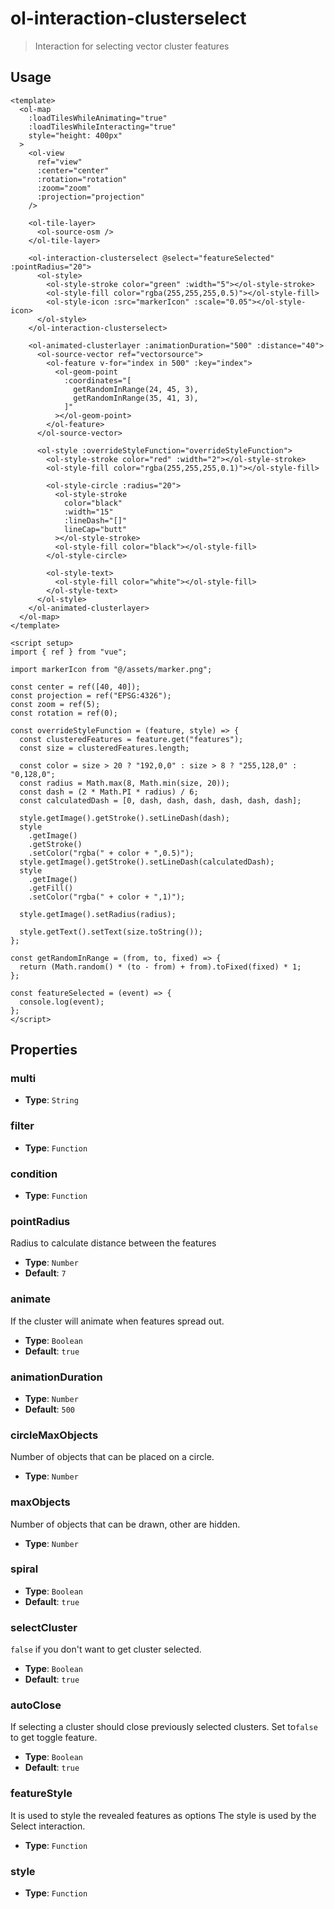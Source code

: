 # ol-interaction-clusterselect

> Interaction for selecting vector cluster features

<script setup>
import AnimatedClusterDemo from "@demos/AnimatedClusterDemo.vue"
</script>

<ClientOnly>
<AnimatedClusterDemo />
</ClientOnly>

## Usage

```vue
<template>
  <ol-map
    :loadTilesWhileAnimating="true"
    :loadTilesWhileInteracting="true"
    style="height: 400px"
  >
    <ol-view
      ref="view"
      :center="center"
      :rotation="rotation"
      :zoom="zoom"
      :projection="projection"
    />

    <ol-tile-layer>
      <ol-source-osm />
    </ol-tile-layer>

    <ol-interaction-clusterselect @select="featureSelected" :pointRadius="20">
      <ol-style>
        <ol-style-stroke color="green" :width="5"></ol-style-stroke>
        <ol-style-fill color="rgba(255,255,255,0.5)"></ol-style-fill>
        <ol-style-icon :src="markerIcon" :scale="0.05"></ol-style-icon>
      </ol-style>
    </ol-interaction-clusterselect>

    <ol-animated-clusterlayer :animationDuration="500" :distance="40">
      <ol-source-vector ref="vectorsource">
        <ol-feature v-for="index in 500" :key="index">
          <ol-geom-point
            :coordinates="[
              getRandomInRange(24, 45, 3),
              getRandomInRange(35, 41, 3),
            ]"
          ></ol-geom-point>
        </ol-feature>
      </ol-source-vector>

      <ol-style :overrideStyleFunction="overrideStyleFunction">
        <ol-style-stroke color="red" :width="2"></ol-style-stroke>
        <ol-style-fill color="rgba(255,255,255,0.1)"></ol-style-fill>

        <ol-style-circle :radius="20">
          <ol-style-stroke
            color="black"
            :width="15"
            :lineDash="[]"
            lineCap="butt"
          ></ol-style-stroke>
          <ol-style-fill color="black"></ol-style-fill>
        </ol-style-circle>

        <ol-style-text>
          <ol-style-fill color="white"></ol-style-fill>
        </ol-style-text>
      </ol-style>
    </ol-animated-clusterlayer>
  </ol-map>
</template>

<script setup>
import { ref } from "vue";

import markerIcon from "@/assets/marker.png";

const center = ref([40, 40]);
const projection = ref("EPSG:4326");
const zoom = ref(5);
const rotation = ref(0);

const overrideStyleFunction = (feature, style) => {
  const clusteredFeatures = feature.get("features");
  const size = clusteredFeatures.length;

  const color = size > 20 ? "192,0,0" : size > 8 ? "255,128,0" : "0,128,0";
  const radius = Math.max(8, Math.min(size, 20));
  const dash = (2 * Math.PI * radius) / 6;
  const calculatedDash = [0, dash, dash, dash, dash, dash, dash];

  style.getImage().getStroke().setLineDash(dash);
  style
    .getImage()
    .getStroke()
    .setColor("rgba(" + color + ",0.5)");
  style.getImage().getStroke().setLineDash(calculatedDash);
  style
    .getImage()
    .getFill()
    .setColor("rgba(" + color + ",1)");

  style.getImage().setRadius(radius);

  style.getText().setText(size.toString());
};

const getRandomInRange = (from, to, fixed) => {
  return (Math.random() * (to - from) + from).toFixed(fixed) * 1;
};

const featureSelected = (event) => {
  console.log(event);
};
</script>
```

## Properties

### multi

- **Type**: `String`

### filter

- **Type**: `Function`

### condition

- **Type**: `Function`

### pointRadius

Radius to calculate distance between the features

- **Type**: `Number`
- **Default**: `7`

### animate

If the cluster will animate when features spread out.

- **Type**: `Boolean`
- **Default**: `true`

### animationDuration

- **Type**: `Number`
- **Default**: `500`

### circleMaxObjects

Number of objects that can be placed on a circle.

- **Type**: `Number`

### maxObjects

Number of objects that can be drawn, other are hidden.

- **Type**: `Number`

### spiral

- **Type**: `Boolean`
- **Default**: `true`

### selectCluster

`false` if you don't want to get cluster selected.

- **Type**: `Boolean`
- **Default**: `true`

### autoClose

If selecting a cluster should close previously selected clusters.
Set to`false` to get toggle feature.

- **Type**: `Boolean`
- **Default**: `true`

### featureStyle

It is used to style the revealed features as options
The style is used by the Select interaction.

- **Type**: `Function`

### style

- **Type**: `Function`
